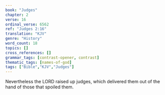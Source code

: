 ```yaml
---
book: "Judges"
chapter: 2
verse: 16
ordinal_verse: 6562
ref: "Judges 2:16"
translation: "KJV"
genre: "History"
word_count: 18
topics: []
cross_references: []
grammar_tags: [contrast-opener, contrast]
thematic_tags: [names-of-god]
tags: ["Bible","KJV","Judges"]
---
```

Nevertheless the LORD raised up judges, which delivered them out of the hand of those that spoiled them.
